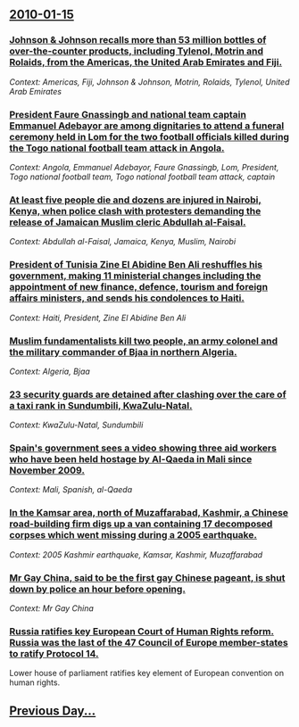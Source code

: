 ## [2010-01-15](/news/2010/01/15/index.md)

### [Johnson & Johnson recalls more than 53&nbsp;million bottles of over-the-counter products, including Tylenol, Motrin and Rolaids, from the Americas, the United Arab Emirates and Fiji. ](/news/2010/01/15/johnson-johnson-recalls-more-than-53-nbsp-million-bottles-of-over-the-counter-products-including-tylenol-motrin-and-rolaids-from-the-am.md)
_Context: Americas, Fiji, Johnson & Johnson, Motrin, Rolaids, Tylenol, United Arab Emirates_

### [President Faure Gnassingb and national team captain Emmanuel Adebayor are among dignitaries to attend a funeral ceremony held in Lom for the two football officials killed during the Togo national football team attack in Angola. ](/news/2010/01/15/president-faure-gnassingbe-and-national-team-captain-emmanuel-adebayor-are-among-dignitaries-to-attend-a-funeral-ceremony-held-in-lome-for-t.md)
_Context: Angola, Emmanuel Adebayor, Faure Gnassingb, Lom, President, Togo national football team, Togo national football team attack, captain_

### [At least five people die and dozens are injured in Nairobi, Kenya, when police clash with protesters demanding the release of Jamaican Muslim cleric Abdullah al-Faisal. ](/news/2010/01/15/at-least-five-people-die-and-dozens-are-injured-in-nairobi-kenya-when-police-clash-with-protesters-demanding-the-release-of-jamaican-musli.md)
_Context: Abdullah al-Faisal, Jamaica, Kenya, Muslim, Nairobi_

### [President of Tunisia Zine El Abidine Ben Ali reshuffles his government, making 11 ministerial changes including the appointment of new finance, defence, tourism and foreign affairs ministers, and sends his condolences to Haiti. ](/news/2010/01/15/president-of-tunisia-zine-el-abidine-ben-ali-reshuffles-his-government-making-11-ministerial-changes-including-the-appointment-of-new-finan.md)
_Context: Haiti, President, Zine El Abidine Ben Ali_

### [Muslim fundamentalists kill two people, an army colonel and the military commander of Bjaa in northern Algeria. ](/news/2010/01/15/muslim-fundamentalists-kill-two-people-an-army-colonel-and-the-military-commander-of-bejaia-in-northern-algeria.md)
_Context: Algeria, Bjaa_

### [23 security guards are detained after clashing over the care of a taxi rank in Sundumbili, KwaZulu-Natal. ](/news/2010/01/15/23-security-guards-are-detained-after-clashing-over-the-care-of-a-taxi-rank-in-sundumbili-kwazulu-natal.md)
_Context: KwaZulu-Natal, Sundumbili_

### [Spain's government sees a video showing three aid workers who have been held hostage by Al-Qaeda in Mali since November 2009. ](/news/2010/01/15/spain-s-government-sees-a-video-showing-three-aid-workers-who-have-been-held-hostage-by-al-qaeda-in-mali-since-november-2009.md)
_Context: Mali, Spanish, al-Qaeda_

### [In the Kamsar area, north of Muzaffarabad, Kashmir, a Chinese road-building firm digs up a van containing 17 decomposed corpses which went missing during a 2005 earthquake. ](/news/2010/01/15/in-the-kamsar-area-north-of-muzaffarabad-kashmir-a-chinese-road-building-firm-digs-up-a-van-containing-17-decomposed-corpses-which-went-m.md)
_Context: 2005 Kashmir earthquake, Kamsar, Kashmir, Muzaffarabad_

### [Mr Gay China, said to be the first gay Chinese pageant, is shut down by police an hour before opening. ](/news/2010/01/15/mr-gay-china-said-to-be-the-first-gay-chinese-pageant-is-shut-down-by-police-an-hour-before-opening.md)
_Context: Mr Gay China_

### [Russia ratifies key European Court of Human Rights reform. Russia was the last of the 47 Council of Europe member-states to ratify Protocol 14. ](/news/2010/01/15/russia-ratifies-key-european-court-of-human-rights-reform-russia-was-the-last-of-the-47-council-of-europe-member-states-to-ratify-protocol.md)
Lower house of parliament ratifies key element of European convention on human rights.

## [Previous Day...](/news/2010/01/14/index.md)

